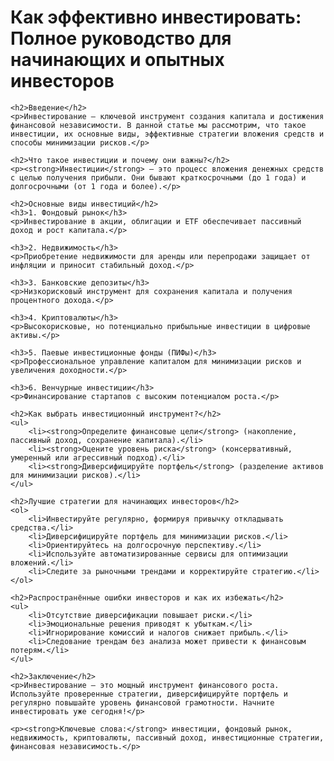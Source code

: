 <html lang="ru">
<head>
    <meta charset="UTF-8">
    <meta name="viewport" content="width=device-width, initial-scale=1.0">
    <meta name="description" content="Полное руководство по инвестициям: фондовый рынок, недвижимость, криптовалюты, стратегии и советы для начинающих и опытных инвесторов.">
    <title>Как эффективно инвестировать: Полное руководство</title>
</head>
<body>
    <h1>Как эффективно инвестировать: Полное руководство для начинающих и опытных инвесторов</h1>
    
    <h2>Введение</h2>
    <p>Инвестирование – ключевой инструмент создания капитала и достижения финансовой независимости. В данной статье мы рассмотрим, что такое инвестиции, их основные виды, эффективные стратегии вложения средств и способы минимизации рисков.</p>
    
    <h2>Что такое инвестиции и почему они важны?</h2>
    <p><strong>Инвестиции</strong> – это процесс вложения денежных средств с целью получения прибыли. Они бывают краткосрочными (до 1 года) и долгосрочными (от 1 года и более).</p>
    
    <h2>Основные виды инвестиций</h2>
    <h3>1. Фондовый рынок</h3>
    <p>Инвестирование в акции, облигации и ETF обеспечивает пассивный доход и рост капитала.</p>
    
    <h3>2. Недвижимость</h3>
    <p>Приобретение недвижимости для аренды или перепродажи защищает от инфляции и приносит стабильный доход.</p>
    
    <h3>3. Банковские депозиты</h3>
    <p>Низкорисковый инструмент для сохранения капитала и получения процентного дохода.</p>
    
    <h3>4. Криптовалюты</h3>
    <p>Высокорисковые, но потенциально прибыльные инвестиции в цифровые активы.</p>
    
    <h3>5. Паевые инвестиционные фонды (ПИФы)</h3>
    <p>Профессиональное управление капиталом для минимизации рисков и увеличения доходности.</p>
    
    <h3>6. Венчурные инвестиции</h3>
    <p>Финансирование стартапов с высоким потенциалом роста.</p>
    
    <h2>Как выбрать инвестиционный инструмент?</h2>
    <ul>
        <li><strong>Определите финансовые цели</strong> (накопление, пассивный доход, сохранение капитала).</li>
        <li><strong>Оцените уровень риска</strong> (консервативный, умеренный или агрессивный подход).</li>
        <li><strong>Диверсифицируйте портфель</strong> (разделение активов для минимизации рисков).</li>
    </ul>
    
    <h2>Лучшие стратегии для начинающих инвесторов</h2>
    <ol>
        <li>Инвестируйте регулярно, формируя привычку откладывать средства.</li>
        <li>Диверсифицируйте портфель для минимизации рисков.</li>
        <li>Ориентируйтесь на долгосрочную перспективу.</li>
        <li>Используйте автоматизированные сервисы для оптимизации вложений.</li>
        <li>Следите за рыночными трендами и корректируйте стратегию.</li>
    </ol>
    
    <h2>Распространённые ошибки инвесторов и как их избежать</h2>
    <ul>
        <li>Отсутствие диверсификации повышает риски.</li>
        <li>Эмоциональные решения приводят к убыткам.</li>
        <li>Игнорирование комиссий и налогов снижает прибыль.</li>
        <li>Следование трендам без анализа может привести к финансовым потерям.</li>
    </ul>
    
    <h2>Заключение</h2>
    <p>Инвестирование – это мощный инструмент финансового роста. Используйте проверенные стратегии, диверсифицируйте портфель и регулярно повышайте уровень финансовой грамотности. Начните инвестировать уже сегодня!</p>
    
    <p><strong>Ключевые слова:</strong> инвестиции, фондовый рынок, недвижимость, криптовалюты, пассивный доход, инвестиционные стратегии, финансовая независимость.</p>
</body>
</html>

